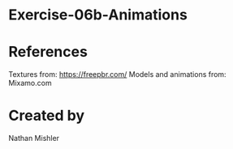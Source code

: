 # Exercise-06b-Animations

# References

Textures from: https://freepbr.com/
Models and animations from: Mixamo.com

# Created by 
Nathan Mishler
